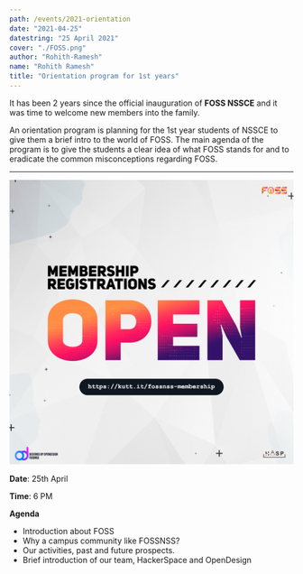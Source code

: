 ```yaml
---
path: /events/2021-orientation
date: "2021-04-25"
datestring: "25 April 2021"
cover: "./FOSS.png"
author: "Rohith-Ramesh"
name: "Rohith Ramesh"
title: "Orientation program for 1st years"
---
```



It has been 2 years since the official inauguration of **FOSS NSSCE** and it was time to welcome new members into the family. 

An orientation program is planning for the 1st year students of NSSCE to give them a brief intro to the world of FOSS. The main agenda of the program is to give the students a clear idea of what FOSS stands for and to eradicate the common misconceptions regarding FOSS.

----
![Poster](./FOSS.png)

**Date**: 25th April

**Time**: 6 PM

**Agenda**

- Introduction about FOSS
- Why a campus community like FOSSNSS?
- Our activities, past and future prospects.
- Brief introduction of our team, HackerSpace and OpenDesign

